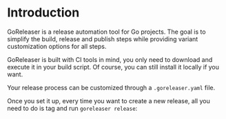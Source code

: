 # Introduction

GoReleaser is a release automation tool for Go projects.
The goal is to simplify the build, release and publish steps while providing variant customization options for all steps.

GoReleaser is built with CI tools in mind, you only need to download and execute it in your build script.
Of course, you can still install it locally if you want.

Your release process can be customized through a `.goreleaser.yaml` file.

Once you set it up, every time you want to create a new release, all you need to do is tag and run `goreleaser release`:

<script id="asciicast-385826" src="https://asciinema.org/a/385826.js" async></script>
